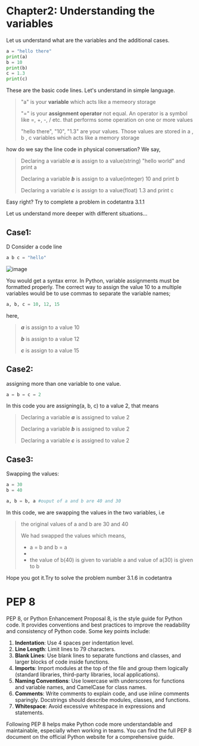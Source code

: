 # Chapter2: Understanding the variables
Let us understand what are the variables and the additional cases.
```py
a = "hello there"
print(a)
b = 10
print(b)
c = 1.3
print(c)
```
These are the basic code lines. Let's understand in simple language.

> "a" is your **variable** which acts like a memeory storage
> 
> "=" is your **assignment operator** not equal. An operator is a symbol like =, +, -, / etc. that performs some operation on one or more values
> 
> "hello there", "10", "1.3" are your values. Those values are stored in a , b , c variables which acts like a memory storage

how do we say the line code in physical conversation?
We say,
> Declaring a variable ***a*** is assign to a value(string) "hello world" and print a
> 
> Declaring a variable ***b*** is assign to a value(integer) 10 and print b
> 
> Declaring a variable ***c*** is assign to a value(float) 1.3 and print c

Easy right? Try to complete a problem in codetantra 3.1.1

Let us understand more deeper with different situations...
## Case1:
D
Consider a code line
```py
a b c = "hello"
```
![image](https://github.com/user-attachments/assets/3351c1e5-95cf-46e5-95af-5593b7e40e73)

You would get a syntax error. In Python, variable assignments must be formatted properly. The correct way to assign the value 10 to a multiple variables would be to use commas to separate the variable names;
```py
a, b, c = 10, 12, 15
```
here,
> ***a*** is assign to a value 10
> 
> ***b*** is assign to a value 12
> 
> ***c*** is assign to a value 15

## Case2:
assigning more than one variable to one value.
```py
a = b = c = 2
```
In this code you are assigning(a, b, c) to a value 2, that means
> Declaring a variable ***a*** is assigned to value 2
> 
> Declaring a variable ***b*** is assigned to value 2
> 
> Declaring a variable ***c*** is assigned to value 2

## Case3:
Swapping the values:
```py
a = 30
b = 40

a, b = b, a #ouput of a and b are 40 and 30 
```
In this code, we are swapping the values in the two variables, i.e
> the original values of a and b are 30 and 40
> 
> We had swapped the values which means,
> 
> - a = b and b = a
> - 
> - the value of b(40) is given to variable a and value of a(30) is given to b

Hope you got it.Try to solve the problem number 3.1.6 in codetantra

# PEP 8
PEP 8, or Python Enhancement Proposal 8, is the style guide for Python code. It provides conventions and best practices to improve the readability and consistency of Python code. Some key points include:

1. **Indentation**: Use 4 spaces per indentation level.
2. **Line Length**: Limit lines to 79 characters.
3. **Blank Lines**: Use blank lines to separate functions and classes, and larger blocks of code inside functions.
4. **Imports**: Import modules at the top of the file and group them logically (standard libraries, third-party libraries, local applications).
5. **Naming Conventions**: Use lowercase with underscores for functions and variable names, and CamelCase for class names.
6. **Comments**: Write comments to explain code, and use inline comments sparingly. Docstrings should describe modules, classes, and functions.
7. **Whitespace**: Avoid excessive whitespace in expressions and statements.

Following PEP 8 helps make Python code more understandable and maintainable, especially when working in teams. You can find the full PEP 8 document on the official Python website for a comprehensive guide.
